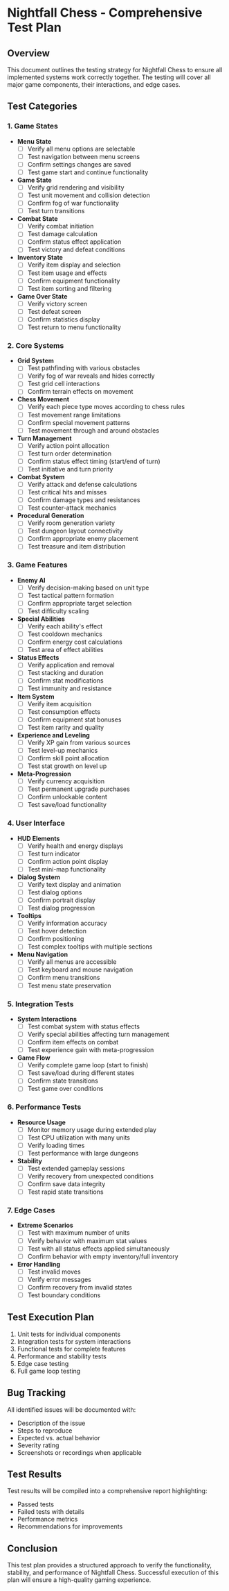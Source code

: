 # Nightfall Chess - Comprehensive Test Plan

## Overview
This document outlines the testing strategy for Nightfall Chess to ensure all implemented systems work correctly together. The testing will cover all major game components, their interactions, and edge cases.

## Test Categories

### 1. Game States
- **Menu State**
  - [ ] Verify all menu options are selectable
  - [ ] Test navigation between menu screens
  - [ ] Confirm settings changes are saved
  - [ ] Test game start and continue functionality
  
- **Game State**
  - [ ] Verify grid rendering and visibility
  - [ ] Test unit movement and collision detection
  - [ ] Confirm fog of war functionality
  - [ ] Test turn transitions
  
- **Combat State**
  - [ ] Verify combat initiation
  - [ ] Test damage calculation
  - [ ] Confirm status effect application
  - [ ] Test victory and defeat conditions
  
- **Inventory State**
  - [ ] Verify item display and selection
  - [ ] Test item usage and effects
  - [ ] Confirm equipment functionality
  - [ ] Test item sorting and filtering
  
- **Game Over State**
  - [ ] Verify victory screen
  - [ ] Test defeat screen
  - [ ] Confirm statistics display
  - [ ] Test return to menu functionality

### 2. Core Systems
- **Grid System**
  - [ ] Test pathfinding with various obstacles
  - [ ] Verify fog of war reveals and hides correctly
  - [ ] Test grid cell interactions
  - [ ] Confirm terrain effects on movement
  
- **Chess Movement**
  - [ ] Verify each piece type moves according to chess rules
  - [ ] Test movement range limitations
  - [ ] Confirm special movement patterns
  - [ ] Test movement through and around obstacles
  
- **Turn Management**
  - [ ] Verify action point allocation
  - [ ] Test turn order determination
  - [ ] Confirm status effect timing (start/end of turn)
  - [ ] Test initiative and turn priority
  
- **Combat System**
  - [ ] Verify attack and defense calculations
  - [ ] Test critical hits and misses
  - [ ] Confirm damage types and resistances
  - [ ] Test counter-attack mechanics
  
- **Procedural Generation**
  - [ ] Verify room generation variety
  - [ ] Test dungeon layout connectivity
  - [ ] Confirm appropriate enemy placement
  - [ ] Test treasure and item distribution

### 3. Game Features
- **Enemy AI**
  - [ ] Verify decision-making based on unit type
  - [ ] Test tactical pattern formation
  - [ ] Confirm appropriate target selection
  - [ ] Test difficulty scaling
  
- **Special Abilities**
  - [ ] Verify each ability's effect
  - [ ] Test cooldown mechanics
  - [ ] Confirm energy cost calculations
  - [ ] Test area of effect abilities
  
- **Status Effects**
  - [ ] Verify application and removal
  - [ ] Test stacking and duration
  - [ ] Confirm stat modifications
  - [ ] Test immunity and resistance
  
- **Item System**
  - [ ] Verify item acquisition
  - [ ] Test consumption effects
  - [ ] Confirm equipment stat bonuses
  - [ ] Test item rarity and quality
  
- **Experience and Leveling**
  - [ ] Verify XP gain from various sources
  - [ ] Test level-up mechanics
  - [ ] Confirm skill point allocation
  - [ ] Test stat growth on level up
  
- **Meta-Progression**
  - [ ] Verify currency acquisition
  - [ ] Test permanent upgrade purchases
  - [ ] Confirm unlockable content
  - [ ] Test save/load functionality

### 4. User Interface
- **HUD Elements**
  - [ ] Verify health and energy displays
  - [ ] Test turn indicator
  - [ ] Confirm action point display
  - [ ] Test mini-map functionality
  
- **Dialog System**
  - [ ] Verify text display and animation
  - [ ] Test dialog options
  - [ ] Confirm portrait display
  - [ ] Test dialog progression
  
- **Tooltips**
  - [ ] Verify information accuracy
  - [ ] Test hover detection
  - [ ] Confirm positioning
  - [ ] Test complex tooltips with multiple sections
  
- **Menu Navigation**
  - [ ] Verify all menus are accessible
  - [ ] Test keyboard and mouse navigation
  - [ ] Confirm menu transitions
  - [ ] Test menu state preservation

### 5. Integration Tests
- **System Interactions**
  - [ ] Test combat system with status effects
  - [ ] Verify special abilities affecting turn management
  - [ ] Confirm item effects on combat
  - [ ] Test experience gain with meta-progression
  
- **Game Flow**
  - [ ] Verify complete game loop (start to finish)
  - [ ] Test save/load during different states
  - [ ] Confirm state transitions
  - [ ] Test game over conditions

### 6. Performance Tests
- **Resource Usage**
  - [ ] Monitor memory usage during extended play
  - [ ] Test CPU utilization with many units
  - [ ] Verify loading times
  - [ ] Test performance with large dungeons
  
- **Stability**
  - [ ] Test extended gameplay sessions
  - [ ] Verify recovery from unexpected conditions
  - [ ] Confirm save data integrity
  - [ ] Test rapid state transitions

### 7. Edge Cases
- **Extreme Scenarios**
  - [ ] Test with maximum number of units
  - [ ] Verify behavior with maximum stat values
  - [ ] Test with all status effects applied simultaneously
  - [ ] Confirm behavior with empty inventory/full inventory
  
- **Error Handling**
  - [ ] Test invalid moves
  - [ ] Verify error messages
  - [ ] Confirm recovery from invalid states
  - [ ] Test boundary conditions

## Test Execution Plan
1. Unit tests for individual components
2. Integration tests for system interactions
3. Functional tests for complete features
4. Performance and stability tests
5. Edge case testing
6. Full game loop testing

## Bug Tracking
All identified issues will be documented with:
- Description of the issue
- Steps to reproduce
- Expected vs. actual behavior
- Severity rating
- Screenshots or recordings when applicable

## Test Results
Test results will be compiled into a comprehensive report highlighting:
- Passed tests
- Failed tests with details
- Performance metrics
- Recommendations for improvements

## Conclusion
This test plan provides a structured approach to verify the functionality, stability, and performance of Nightfall Chess. Successful execution of this plan will ensure a high-quality gaming experience.
